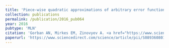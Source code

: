 ```yaml
---
title: 'Piece-wise quadratic approximations of arbitrary error functions for fast and robust machine learning'
collection: publications
permalink: /publication/2016_pub064
year: 2016
pubtype: 'MLN'
citation: 'Gorban AN, Mirkes EM, Zinovyev A. <a href="https://www.sciencedirect.com/science/article/pii/S0893608016301113">Piece-wise quadratic approximations of arbitrary error functions for fast and robust machine learning</a>. <i>Neural Netw.</i> 2016, 84:28-38.'
paperurl: 'https://www.sciencedirect.com/science/article/pii/S0893608016301113'
---
```

